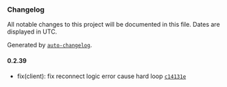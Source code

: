 ### Changelog

All notable changes to this project will be documented in this file. Dates are displayed in UTC.

Generated by [`auto-changelog`](https://github.com/CookPete/auto-changelog).

#### 0.2.39

- fix(client): fix reconnect logic error cause hard loop [`c14131e`](https://github.com/comfy-addons/comfyui-sdk/commit/c14131e99a39f25b69734ab629a222a8fbffeba3)
